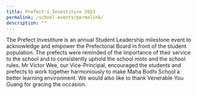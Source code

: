 ```yaml
---
title: Prefect's Investiture 2023
permalink: /school-events/permalink/
description: ""
---
```

The Prefect Investiture is an annual Student Leadership milestone event to acknowledge and empower the Prefectorial Board in front of the student population. The prefects were reminded of the importance of their service to the school and to consistently uphold the school moto and the school rules. Mr Victor Wee, our Vice-Principal, encouraged the students and prefects to work together harmoniously to make Maha Bodhi School a better learning environment. We would also like to thank Venerable You Guang for gracing the occasion.